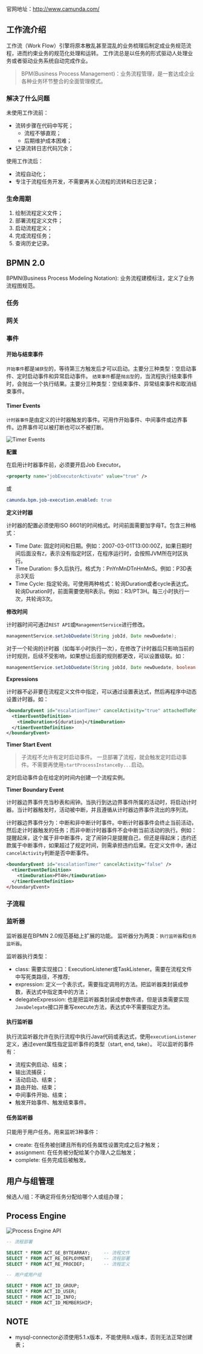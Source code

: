 官网地址：http://www.camunda.com/

## 工作流介绍

工作流（Work Flow）引擎将原本散乱甚至混乱的业务梳理后制定成业务规范流程，进而约束业务的规范化处理和运转。
工作流总是以任务的形式驱动人处理业务或者驱动业务系统自动完成作业。

> BPM(Business Process Management)：业务流程管理，是一套达成企业各种业务环节整合的全面管理模式。

### 解决了什么问题

未使用工作流前：

* 流转步骤在代码中写死；
    * 流程不够直观；
    * 后期维护成本困难；
* 记录流转日志代码冗余；

使用工作流后：

* 流程自动化；
* 专注于流程任务开发，不需要再关心流程的流转和日志记录；

### 生命周期

1. 绘制流程定义文件；
2. 部署流程定义文件；
3. 启动流程定义；
4. 完成流程任务；
5. 查询历史记录。

## BPMN 2.0

BPMN(Business Process Modeling Notation): 业务流程建模标注，定义了业务流程图规范。

### 任务

### 网关

### 事件

#### 开始与结束事件

`开始事件`都是`捕获型`的，等待第三方触发后才可以启动。主要分三种类型：空启动事件、定时启动事件和异常启动事件。
`结束事件`都是`抛出型`的，当流程执行结束事件时，会抛出一个执行结果。主要分三种类型：空结束事件、异常结束事件和取消结束事件。

#### Timer Events

`计时器事件`是由定义的计时器触发的事件。可用作开始事件、中间事件或边界事件。边界事件可以被打断也可以不被打断。

![Timer Events](http://learn.fhmou.com/Snipaste_2020-11-25_15-34-59.png)

**配置**

在启用计时器事件前，必须要开启Job Executor。

```xml
<property name="jobExecutorActivate" value="true" />
```

或

```yaml
camunda.bpm.job-execution.enabled: true
```

**定义计时器**

计时器的配置必须使用ISO 8601的时间格式。时间前面需要加字母T。包含三种格式：

* Time Date: 固定时间和日期。例如：2007-03-01T13:00:00Z，如果日期时间后面没有`Z`，表示没有指定时区，在程序运行时，会按照JVM所在时区执行。
* Time Duration: 多久后执行。格式为：PnYnMnDTnHnMnS。例如：P3D表示3天后
* Time Cycle: 指定轮询。可使用两种格式：轮询Duration或者cycle表达式。轮询Duration时，前面需要使用R表示。例如：R3/PT3H。每三小时执行一次，共轮询3次。

**修改时间**

计时器时间可通过`REST API`或`ManagementService`进行修改。

```java
managementService.setJobDuedate(String jobId, Date newDuedate);
```

对于一个轮询的计时器（如每半小时执行一次），在修改了计时器后只影响当前的计时规则，后续不受影响，如果想让后面的规则都更改，可以设置级联。如：

```java
managementService.setJobDuedate(String jobId, Date newDuedate, boolean cascade)
```

**Expressions**

计时器不必非要在流程定义文件中指定，可以通过设置表达式，然后再程序中动态设置计时器。如：

```xml
<boundaryEvent id="escalationTimer" cancelActivity="true" attachedToRef="firstLineSupport">
  <timerEventDefinition>
    <timeDuration>${duration}</timeDuration>
  </timerEventDefinition>
</boundaryEvent>
```

**Timer Start Event**

> 子流程不允许有定时启动事件。
> 一旦部署了流程，就会触发定时启动事件。不需要再使用`startProcessInstanceBy...`启动。

定时启动事件会在给定的时间内创建一个流程实例。

**Timer Boundary Event**

计时器边界事件充当秒表和闹钟。当执行到达边界事件所属的活动时，将启动计时器。当计时器触发时，活动被中断，并且遵循从计时器边界事件流出的序列流。

计时器边界事件分为：中断和非中断计时事件。中断计时器事件会终止当前活动，然后走计时器触发的任务；而非中断计时器事件不会中断当前活动的执行。例如：提醒起床，这个属于非中断事件，定了闹钟只是提醒自己，但还是得起床；违约还款属于中断事件，如果超过了规定时间，则需承担违约后果。在定义文件中，通过`cancelActivity`判断是否中断事件。

```xml
<boundaryEvent id="escalationTimer" cancelActivity="false" />
  <timerEventDefinition>
    <timeDuration>PT4H</timeDuration>
  </timerEventDefinition>
</boundaryEvent>
```


### 子流程

### 监听器

监听器是在BPMN 2.0规范基础上扩展的功能。
监听器分为两类：`执行监听器`和`任务监听器`。

监听器执行类型：

* class: 需要实现接口：ExecutionListener或TaskListener。需要在流程文件中写死类路径，不推荐;
* expression: 定义一个表示式，需要指定调用的方法。把监听器类封装成参数，表达式中指定类中的方法；
* delegateExpression: 也是把监听器类封装成参数传递，但是该类需要实现`JavaDelegate`接口并重写execute方法，表达式中不需要指定方法。

#### 执行监听器

执行流监听器允许在执行流程中执行Java代码或表达式，使用`executionListener`定义，通过event属性指定监听事件的类型（start, end, take）。
可以监听的事件有：

* 流程实例启动、结束；
* 输出流捕获；
* 活动启动、结束；
* 路由开始、结束；
* 中间事件开始、结束；
* 触发开始事件、触发结束事件。

#### 任务监听器

只能用于用户任务。用来监听3种事件：

* create: 在任务被创建且所有的任务属性设置完成之后才触发；
* assignment: 在任务被分配给某个办理人之后触发；
* complete: 任务完成后被触发。

## 用户与组管理

候选人/组：不确定将任务分配给哪个人或组办理；

## Process Engine

![Process Engine API](https://docs.camunda.org/manual/7.14/user-guide/process-engine/img/api.services.png)


```sql
-- 流程部署

SELECT * FROM ACT_GE_BYTEARRAY;     -- 流程文件
SELECT * FROM ACT_RE_DEPLOYMENT;    -- 流程部署
SELECT * FROM ACT_RE_PROCDEF;		-- 流程定义

-- 用户或用户组

SELECT * FROM ACT_ID_GROUP;
SELECT * FROM ACT_ID_USER;
SELECT * FROM ACT_ID_INFO;
SELECT * FROM ACT_ID_MEMBERSHIP;
```




## NOTE

* mysql-connector必须使用5.1.x版本，不能使用8.x版本，否则无法正常创建表；


